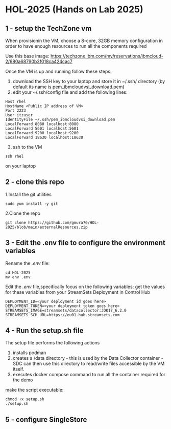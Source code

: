 # HOL-2025 (Hands on Lab 2025)

## 1 - setup the TechZone vm
When provisionin the VM, choose a 8-core, 32GB memory configuration in order to have enough resources to run all the components required

Use this base image: https://techzone.ibm.com/my/reservations/ibmcloud-2/680a68790b3f018ca424cac7

Once the VM is up and running follow these steps:

1. download the SSH key to your laptop and store it in ~/.ssh/ directory (by default its name is pem_ibmcloudvsi_download.pem)
2. edit your ~/.ssh/config file and add the following lines:
```
Host rhel
HostName <Public IP address of VM>
Port 2223
User itzuser
IdentityFile ~/.ssh/pem_ibmcloudvsi_download.pem
LocalForward 8080 localhost:8080
LocalForward 5601 localhost:5601
LocalForward 9200 localhost:9200
LocalForward 18630 localhost:18630
```
3. ssh to the VM

`ssh rhel`

on your laptop 

## 2 - clone this repo

1.Install the git utilities

`sudo yum install -y git`

2.Clone the repo

`git clone https://github.com/gmura70/HOL-2025/blob/main/externalResources.zip`

## 3 - Edit the .env file to configure the environment variables

Rename the *.env* file:

```
cd HOL-2025
mv env .env
```

Edit the *.env* file,specifically focus on the following variables; get the values for these variables from your StreamSets Deployment in Control Hub
```
DEPLOYMENT_ID=<your deployment id goes here>
DEPLOYMENT_TOKEN=<your deployment token goes here>
STREAMSETS_IMAGE=streamsets/datacollector:JDK17_6.2.0
STREAMSETS_SCH_URL=https://eu01.hub.streamsets.com
```

## 4 - Run the setup.sh file

The setup file performs the following actions
1. installs podman
2. creates a /data directory - this is used by the Data Collector container - SDC can then use this directory to read/write files accessible by the VM itself.
3. executes docker compose command to run all the container required for the demo

make the script executable:
```
chmod +x setup.sh
./setup.sh
```


## 5 - configure SingleStore

